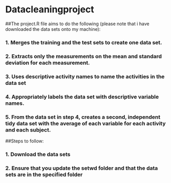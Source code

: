 # Datacleaningproject
##The project.R file aims to do the following (please note that i have downloaded the data sets onto my machine):

###    1. Merges the training and the test sets to create one data set.
###    2. Extracts only the measurements on the mean and standard deviation for each measurement.
###    3. Uses descriptive activity names to name the activities in the data set
###    4. Appropriately labels the data set with descriptive variable names.
###    5. From the data set in step 4, creates a second, independent tidy data set with the average of each variable for each activity and each      subject.

##Steps to follow:
### 1. Download the data sets
### 2. Ensure that you update the setwd folder and that the data sets are in the specified folder
